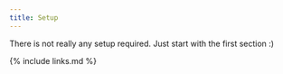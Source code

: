 ```yaml
---
title: Setup
---
```

There is not really any setup required. Just start with the first section :)


{% include links.md %}
